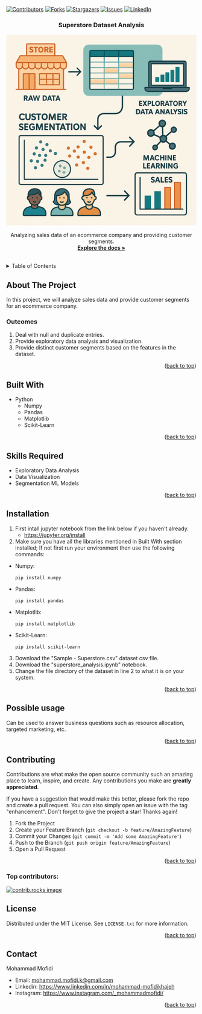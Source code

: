 <a id="readme-top"></a>

[![Contributors][contributors-shield]][contributors-url]
[![Forks][forks-shield]][forks-url]
[![Stargazers][stars-shield]][stars-url]
[![Issues][issues-shield]][issues-url]
[![LinkedIn][linkedin-shield]][linkedin-url]

<h3 align="center">Superstore Dataset Analysis</h3>

![Alt text](https://github.com/mofidi80/Superstore_Analysis/blob/3337a2044973b7f82a54384ea5136890d283d791/blob/Supermarket%20Data%20Analysis%20Visualization_simple_compose_01k1r1nchrfva8z1hmvrxq529j.png)

  <p align="center">
    Analyzing sales data of an ecommerce company and providing customer segments.
    <br />
    <a href="https://github.com/mofidi80/Superstore_Analysis"><strong>Explore the docs »</strong></a>
    <br />
    <br />
  </p>
</div>

<!-- TABLE OF CONTENTS -->
<details>
  <summary>Table of Contents</summary>
  <ol>
    <li>
      <a href="#about-the-project">About The Project</a>
      <ul>
        <li><a href="#built-with">Built With</a></li>
        <li><a href="#skills-required">Skills Required</a><li>
      </ul>
    <li><a href="#installation">Installation</a></li>
    <li><a href="#possible-usage">Possible Usage</a></li>
    <li><a href="#contributing">Contributing</a></li>
    <li><a href="#license">License</a></li>
    <li><a href="#contact">Contact</a></li>
  </ol>
</details>

## About The Project
In this project, we will analyze sales data and provide customer segments for an ecommerce company.

### Outcomes
1. Deal with null and duplicate entries.
2. Provide exploratory data analysis and visualization.
3. Provide distinct customer segments based on the features in the dataset.

<p align="right">(<a href="#readme-top">back to top</a>)</p>


## Built With
* Python
   + Numpy
   + Pandas
   + Matplotlib
   + Scikit-Learn

<p align="right">(<a href="#readme-top">back to top</a>)</p>


## Skills Required
* Exploratory Data Analysis
* Data Visualization
* Segmentation ML Models

<p align="right">(<a href="#readme-top">back to top</a>)</p>


## Installation
1. First intall jupyter notebook from the link below if you haven't already.
   + https://jupyter.org/install
2. Make sure you have all the libraries mentioned in Built With section installed; If not first run your environment then use the following commands:
+ Numpy:
  ```console
  pip install numpy
  ```
+ Pandas:
  ```console
  pip install pandas
  ```
+ Matplotlib:
  ```console
  pip install matplotlib
  ```
+ Scikit-Learn:
  ```console
  pip install scikit-learn
  ```
3. Download the "Sample - Superstore.csv" dataset csv file.
4. Download the "superstore_analysis.ipynb" notebook.
5. Change the file directory of the dataset in line 2 to what it is on your system.
<p align="right">(<a href="#readme-top">back to top</a>)</p>


## Possible usage
Can be used to answer business questions such as resource allocation, targeted marketing, etc.

<p align="right">(<a href="#readme-top">back to top</a>)</p>



<!-- CONTRIBUTING -->
## Contributing

Contributions are what make the open source community such an amazing place to learn, inspire, and create. Any contributions you make are **greatly appreciated**.

If you have a suggestion that would make this better, please fork the repo and create a pull request. You can also simply open an issue with the tag "enhancement".
Don't forget to give the project a star! Thanks again!

1. Fork the Project
2. Create your Feature Branch (`git checkout -b feature/AmazingFeature`)
3. Commit your Changes (`git commit -m 'Add some AmazingFeature'`)
4. Push to the Branch (`git push origin feature/AmazingFeature`)
5. Open a Pull Request

<p align="right">(<a href="#readme-top">back to top</a>)</p>

### Top contributors:

<a href="https://github.com/mofidi80/Superstore_Analysis/graphs/contributors">
  <img src="https://contrib.rocks/image?repo=mofidi80/Superstore_Analysis" alt="contrib.rocks image" />
</a>


<!-- LICENSE -->
## License

Distributed under the MIT License. See `LICENSE.txt` for more information.

<p align="right">(<a href="#readme-top">back to top</a>)</p>



<!-- CONTACT -->
## Contact
Mohammad Mofidi
* Email: mohammad.mofidi.k@gmail.com
* Linkedin: https://www.linkedin.com/in/mohammad-mofidikhajeh
* Instagram: https://www.instagram.com/_mohammadmofidi/


<p align="right">(<a href="#readme-top">back to top</a>)</p>



<!-- MARKDOWN LINKS & IMAGES -->
<!-- https://www.markdownguide.org/basic-syntax/#reference-style-links -->
[contributors-shield]: https://img.shields.io/github/contributors/mofidi80/Superstore_Analysis.svg?style=for-the-badge
[contributors-url]: https://github.com/mofidi80/Superstore_Analysis/graphs/contributors
[forks-shield]: https://img.shields.io/github/forks/mofidi80/Superstore_Analysis.svg?style=for-the-badge
[forks-url]: https://github.com/mofidi80/Superstore_Analysis/network/members
[stars-shield]: https://img.shields.io/github/stars/mofidi80/Superstore_Analysis.svg?style=for-the-badge
[stars-url]: https://github.com/mofidi80/Superstore_Analysis/stargazers
[issues-shield]: https://img.shields.io/github/issues/mofidi80/Superstore_Analysis.svg?style=for-the-badge
[issues-url]: https://github.com/mofidi80/Superstore_Analysis/issues
[license-shield]: https://img.shields.io/github/license/mofidi80/Superstore_Analysis.svg?style=for-the-badge
[license-url]: https://github.com/mofidi80/Superstore_Analysis/blob/master/LICENSE.txt
[linkedin-shield]: https://img.shields.io/badge/-LinkedIn-black.svg?style=for-the-badge&logo=linkedin&colorB=555
[linkedin-url]: https://www.linkedin.com/in/mohammad-mofidi-khajeh-2715832b8/












  
